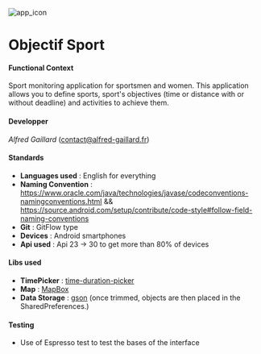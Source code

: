 ![app_icon](https://forge.iut-larochelle.fr/uploads/-/system/project/avatar/1955/ic_launcher.png?width=64)
# Objectif Sport

#### **Functional Context**
Sport monitoring application for sportsmen and women. 
This application allows you to define sports, sport's objectives (time or distance with or without deadline) and activities to achieve them.

#### **Developper**  
_Alfred Gaillard_ (contact@alfred-gaillard.fr)

#### **Standards** 
- **Languages used** : English for everything
- **Naming Convention** : https://www.oracle.com/java/technologies/javase/codeconventions-namingconventions.html && https://source.android.com/setup/contribute/code-style#follow-field-naming-conventions
- **Git** : GitFlow type
- **Devices** : Android smartphones
- **Api used** : Api 23 -> 30 to get more than 80% of devices

#### **Libs used**
- **TimePicker** : [time-duration-picker](https://github.com/svenwiegand/time-duration-picker)
- **Map** : [MapBox](https://docs.mapbox.com/android/maps/guides)
- **Data Storage** : [gson](https://github.com/google/gson) (once trimmed, objects are then placed in the SharedPreferences.)

#### **Testing**
- Use of Espresso test to test the bases of the interface
